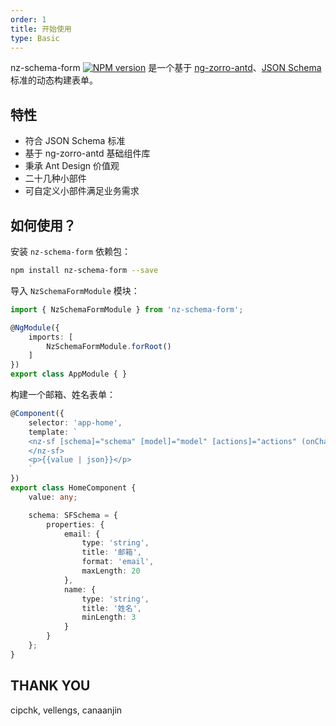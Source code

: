 ```yaml
---
order: 1
title: 开始使用
type: Basic
---
```


nz-schema-form [![NPM version](https://img.shields.io/npm/v/nz-schema-form.svg)](https://www.npmjs.com/package/nz-schema-form) 是一个基于 [ng-zorro-antd](https://ng.ant.design/)、[JSON Schema](http://json-schema.org/) 标准的动态构建表单。

## 特性

- 符合 JSON Schema 标准
- 基于 ng-zorro-antd 基础组件库
- 秉承 Ant Design 价值观
- 二十几种小部件
- 可自定义小部件满足业务需求

## 如何使用？

安装 `nz-schema-form` 依赖包：

```bash
npm install nz-schema-form --save
```

导入 `NzSchemaFormModule` 模块：

```typescript
import { NzSchemaFormModule } from 'nz-schema-form';

@NgModule({
    imports: [
        NzSchemaFormModule.forRoot()
    ]
})
export class AppModule { }
```

构建一个邮箱、姓名表单：

```ts
@Component({
    selector: 'app-home',
    template: `
    <nz-sf [schema]="schema" [model]="model" [actions]="actions" (onChange)="value=$event.value">
    </nz-sf>
    <p>{{value | json}}</p>
    `
})
export class HomeComponent {
    value: any;

    schema: SFSchema = {
        properties: {
            email: {
                type: 'string',
                title: '邮箱',
                format: 'email',
                maxLength: 20
            },
            name: {
                type: 'string',
                title: '姓名',
                minLength: 3
            }
        }
    };
}
```

## THANK YOU

cipchk, vellengs, canaanjin
